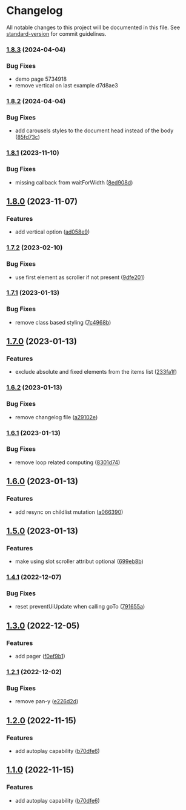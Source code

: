 # Changelog

All notable changes to this project will be documented in this file. See [standard-version](https://github.com/conventional-changelog/standard-version) for commit guidelines.

### [1.8.3](///compare/v1.8.2...v1.8.3) (2024-04-04)


### Bug Fixes

* demo page 5734918
* remove vertical on last example d7d8ae3

### [1.8.2](https://gitlab.consertotech.pro/lycanthrop/snap-carousel/compare/v1.8.1...v1.8.2) (2024-04-04)


### Bug Fixes

* add carousels styles to the document head instead of the body ([85fd73c](https://gitlab.consertotech.pro/lycanthrop/snap-carousel/commit/85fd73ce349800b7249954d4e20c01d428fa56f6))

### [1.8.1](https://gitlab.consertotech.pro/lycanthrop/snap-carousel/compare/v1.8.0...v1.8.1) (2023-11-10)


### Bug Fixes

* missing callback from waitForWidth ([8ed908d](https://gitlab.consertotech.pro/lycanthrop/snap-carousel/commit/8ed908d1d6af3944d540788fdc4d0196e660c266))

## [1.8.0](https://gitlab.consertotech.pro/lycanthrop/snap-carousel/compare/v1.7.2...v1.8.0) (2023-11-07)


### Features

* add vertical option ([ad058e9](https://gitlab.consertotech.pro/lycanthrop/snap-carousel/commit/ad058e9cb8a27683d9d6db723f82fef2c09914cb))

### [1.7.2](https://gitlab.consertotech.pro/lycanthrop/snap-carousel/compare/v1.7.1...v1.7.2) (2023-02-10)


### Bug Fixes

* use first element as scroller if not present ([9dfe201](https://gitlab.consertotech.pro/lycanthrop/snap-carousel/commit/9dfe201aac71f6f3a9cd491968a8a6725483bdac))

### [1.7.1](https://gitlab.consertotech.pro/lycanthrop/snap-carousel/compare/v1.7.0...v1.7.1) (2023-01-13)


### Bug Fixes

* remove class based styling ([7c4968b](https://gitlab.consertotech.pro/lycanthrop/snap-carousel/commit/7c4968b2e4732e2cfba5b18ad42ae8661c5e3e42))

## [1.7.0](https://gitlab.consertotech.pro/lycanthrop/snap-carousel/compare/v1.6.2...v1.7.0) (2023-01-13)


### Features

* exclude absolute and fixed elements from the items list ([233fa1f](https://gitlab.consertotech.pro/lycanthrop/snap-carousel/commit/233fa1fb725ecff33281fb8d620e760d4ea1dcf2))

### [1.6.2](https://gitlab.consertotech.pro/lycanthrop/snap-carousel/compare/v1.6.1...v1.6.2) (2023-01-13)


### Bug Fixes

* remove changelog file ([a29102e](https://gitlab.consertotech.pro/lycanthrop/snap-carousel/commit/a29102e335716bce097cfccb61b813db38ab47a8))

### [1.6.1](https://gitlab.consertotech.pro/lycanthrop/snap-carousel/compare/v1.6.0...v1.6.1) (2023-01-13)


### Bug Fixes

* remove loop related computing ([8301d74](https://gitlab.consertotech.pro/lycanthrop/snap-carousel/commit/8301d74b6dd282dce80cedde40356f7b0fc99532))

## [1.6.0](https://gitlab.consertotech.pro/lycanthrop/snap-carousel/compare/v1.5.0...v1.6.0) (2023-01-13)


### Features

* add resync on childlist mutation ([a066390](https://gitlab.consertotech.pro/lycanthrop/snap-carousel/commit/a0663909e124978c3a1aad4b3e774376565a6975))

## [1.5.0](https://gitlab.consertotech.pro/lycanthrop/snap-carousel/compare/v1.4.1...v1.5.0) (2023-01-13)


### Features

* make using slot scroller attribut optional ([699eb8b](https://gitlab.consertotech.pro/lycanthrop/snap-carousel/commit/699eb8b28f42ea3b08633424ac8bba0114dc3c52))

### [1.4.1](https://gitlab.consertotech.pro/lycanthrop/snap-carousel/compare/v1.4.0...v1.4.1) (2022-12-07)


### Bug Fixes

* reset preventUiUpdate when calling goTo ([791655a](https://gitlab.consertotech.pro/lycanthrop/snap-carousel/commit/791655aa34153d16b744f3274fad8c0face228ac))

## [1.3.0](https://gitlab.consertotech.pro/lycanthrop/snap-carousel/compare/v1.2.1...v1.3.0) (2022-12-05)


### Features

* add pager ([f0ef9b1](https://gitlab.consertotech.pro/lycanthrop/snap-carousel/commit/f0ef9b1ea6b2cd6a3e662569f0f7e0414ad45268))

### [1.2.1](https://gitlab.consertotech.pro/lycanthrop/snap-carousel/compare/v1.2.0...v1.2.1) (2022-12-02)


### Bug Fixes

* remove pan-y ([e226d2d](https://gitlab.consertotech.pro/lycanthrop/snap-carousel/commit/e226d2d25ce8bb70f752bdc6318169d84b322eae))

## [1.2.0](https://gitlab.consertotech.pro/lycanthrop/snap-carousel/compare/v1.0.6...v1.2.0) (2022-11-15)


### Features

* add autoplay capability ([b70dfe6](https://gitlab.consertotech.pro/lycanthrop/snap-carousel/commit/b70dfe694addc4b09fc77196045c155808588d65))

## [1.1.0](https://gitlab.consertotech.pro/lycanthrop/snap-carousel/compare/v1.0.6...v1.1.0) (2022-11-15)


### Features

* add autoplay capability ([b70dfe6](https://gitlab.consertotech.pro/lycanthrop/snap-carousel/commit/b70dfe694addc4b09fc77196045c155808588d65))

